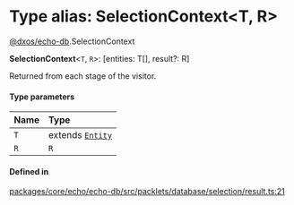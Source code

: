 # Type alias: SelectionContext<T, R\>

[@dxos/echo-db](../modules/dxos_echo_db.md).SelectionContext

 **SelectionContext**<`T`, `R`\>: [entities: T[], result?: R]

Returned from each stage of the visitor.

#### Type parameters

| Name | Type |
| :------ | :------ |
| `T` | extends [`Entity`](../classes/dxos_echo_db.Entity.md) |
| `R` | `R` |

#### Defined in

[packages/core/echo/echo-db/src/packlets/database/selection/result.ts:21](https://github.com/dxos/dxos/blob/main/packages/core/echo/echo-db/src/packlets/database/selection/result.ts#L21)

